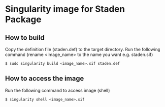 # Singularity image for Staden Package
## How to build
Copy the definition file (staden.def) to the target directory.
Run the following command (rename <image_name> to the name you want e.g. staden.sif)
```
$ sudo singularity build <image_name>.sif staden.def
```

## How to access the image
Run the following command to access image (shell)
```
$ singularity shell <image_name>.sif
```
